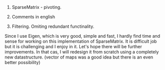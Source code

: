 1) SparseMatrix - pivoting.

2) Comments in english

3) Filtering. Omiting redundant functinality.

Since I use Eigen, which is very good, simple and fast, I hardly find time and sense for working on this implementation of SparseMatrix. It is difficult job but it is challenging and I enjoy in it. Let's hope there will be further improvements. In that cas, I will redesign it from scratch using a completely new datastructure. (vector of maps was a good idea but there is an even better possibility)
